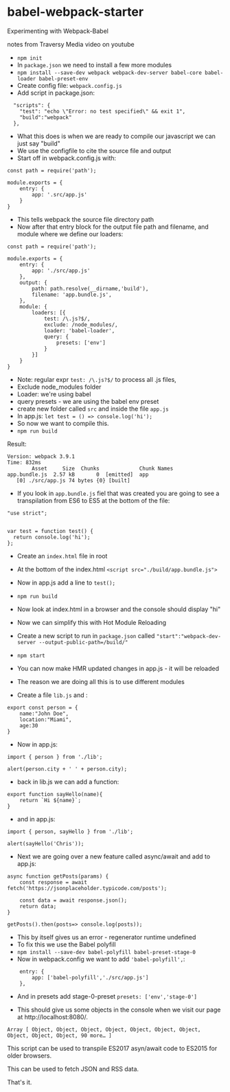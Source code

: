 # babel-webpack-starter
Experimenting with Webpack-Babel

notes from Traversy Media video on youtube

* `npm init`
* In `package.json` we need to install a few more modules
* `npm install --save-dev webpack webpack-dev-server babel-core babel-loader babel-preset-env`
* Create config file: `webpack.config.js`
* Add script in package.json:
```
  "scripts": {
    "test": "echo \"Error: no test specified\" && exit 1",
    "build":"webpack"
  },
```
* What this does is when we are ready to compile our javascript we can just say "build"
* We use the configfile to cite the source file and output
* Start off in webpack.config.js with:

```
const path = require('path');

module.exports = {
    entry: {
        app: '.src/app.js'
    }
}
```

* This tells webpack the source file directory path
* Now after that entry block for the output file path and filename, and module where we define our loaders:

```
const path = require('path');

module.exports = {
    entry: {
        app: './src/app.js'
    },
    output: {
        path: path.resolve(__dirname,'build'),
        filename: 'app.bundle.js',
    },
    module: {
        loaders: [{
            test: /\.js?$/,
            exclude: /node_modules/,
            loader: 'babel-loader',
            query: {
                presets: ['env']
            }
        }]
    }
}

```

* Note: regular expr `test: /\.js?$/` to process all .js files, 
* Exclude node_modules folder
* Loader: we're using babel
* query presets - we are using the babel env preset
* create new folder called `src` and inside the file `app.js`
* In app.js: `let test = () => console.log('hi');`
* So now we want to compile this.
* `npm run build`

Result:

```
Version: webpack 3.9.1
Time: 832ms
        Asset     Size  Chunks             Chunk Names
app.bundle.js  2.57 kB       0  [emitted]  app
   [0] ./src/app.js 74 bytes {0} [built]
```

* If you look in `app.bundle.js` fiel that was created you are going to see a transpilation from ES6 to ES5 at the bottom of the file:

```
"use strict";


var test = function test() {
  return console.log('hi');
};
```

* Create an `index.html` file in root
* At the bottom of the index.html `<script src="./build/app.bundle.js">`
* Now in app.js add a line to `test();`
* `npm run build`
* Now look at index.html in a browser and the console should display "hi"

* Now we can simplify this with Hot Module Reloading
* Create a new script to run in `package.json` called `"start":"webpack-dev-server --output-public-path=/build/"`
* `npm start`
* You can now make HMR updated changes in app.js - it will be reloaded
* The reason we are doing all this is to use different modules
* Create a file `lib.js` and :

```
export const person = {
    name:"John Doe",
    location:"Miami",
    age:30
}
```

* Now in app.js:

```
import { person } from './lib';

alert(person.city + ' ' + person.city);
```

* back in lib.js we can add a function:

```
export function sayHello(name){
    return `Hi ${name}`;
}
```

* and in app.js:

```
import { person, sayHello } from './lib';

alert(sayHello('Chris'));
```

* Next we are going over a new feature called async/await and add to app.js:

```
async function getPosts(params) {
    const response = await fetch('https://jsonplaceholder.typicode.com/posts');

    const data = await response.json();
    return data;
}

getPosts().then(posts=> console.log(posts));
```
* This by itself gives us an error - regenerator runtime undefined
* To fix this we use the Babel polyfill
* `npm install --save-dev babel-polyfill babel-preset-stage-0 `
* Now in webpack.config we want to add `'babel-polyfill',`:

```
    entry: {
        app: ['babel-polyfill','./src/app.js']
    },
```

* And in presets add stage-0-preset `presets: ['env','stage-0']`

* This should give us some objects in the console when we visit our page at http://localhost:8080/.

```
Array [ Object, Object, Object, Object, Object, Object, Object, 
Object, Object, Object, 90 more… ]
```
This script can be used to transpile ES2017 asyn/await code to ES2015 for older browsers.

This can be used to fetch JSON and RSS data.

That's it.
